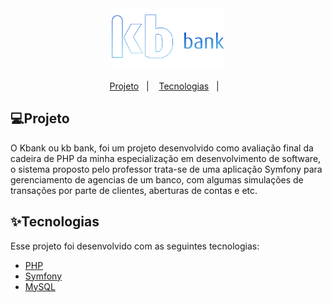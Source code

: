 <div align="center">
<img style="width:180px" src="https://github.com/Kleitomberg/kbank/blob/main/public/assets/images/logo3.png"/>
</div>

<p align="center">
  <a href="#Projeto">Projeto</a>&nbsp;&nbsp;&nbsp;|&nbsp;&nbsp;&nbsp;
  <a href="#Tecnologias">Tecnologias</a>&nbsp;&nbsp;&nbsp;|&nbsp;&nbsp;&nbsp; 
</p>


## 💻Projeto

O Kbank ou kb bank, foi um projeto desenvolvido como avaliação final da cadeira de PHP da minha especialização em desenvolvimento de software,
o sistema proposto pelo professor trata-se de uma aplicação Symfony para gerenciamento de agencias de um banco, com algumas simulações de transações por parte de clientes, aberturas de contas e etc.

## ✨Tecnologias

Esse projeto foi desenvolvido com as seguintes tecnologias:

- [PHP](https://reactjs.org)
- [Symfony](https://www.javascript.com/)
- [MySQL](https://firebase.google.com/)

